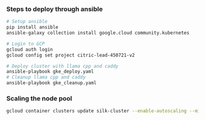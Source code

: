 ### Steps to deploy through ansible

```bash
# Setup ansible
pip install ansible
ansible-galaxy collection install google.cloud community.kubernetes

# Login to GCP
gcloud auth login
gcloud config set project citric-lead-450721-v2

# Deploy cluster with llama cpp and caddy
ansible-playbook gke_deploy.yaml
# Cleanup llama cpp and caddy
ansible-playbook gke_cleanup.yaml
```

### Scaling the node pool

```bash
gcloud container clusters update silk-cluster --enable-autoscaling --min-nodes=1 --max-nodes=3 --node-pool=gpu-pool
```
